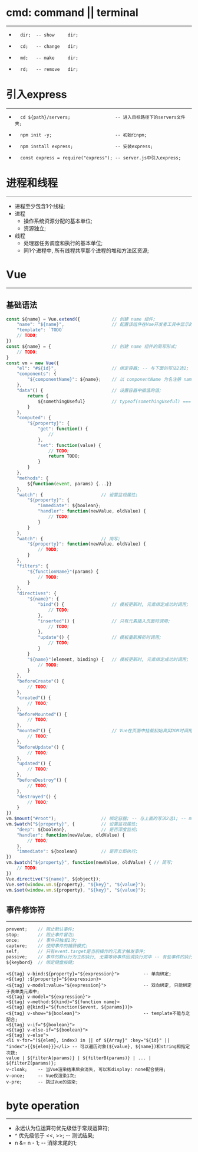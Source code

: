 #   cmd: command || terminal
***
-       dir;  -- show     dir;
-       cd;   -- change   dir;
-       md;   -- make     dir;
-       rd;   -- remove   dir;
#   引入express
***
-       cd ${path}/servers;                 -- 进入目标路径下的servers文件夹;
-       npm init -y;                        -- 初始化npm;
-       npm install express;                -- 安装express;
-       const express = require("express"); -- server.js中引入express;
#   进程和线程
***
-   进程至少包含1个线程;
-   进程
    -   操作系统资源分配的基本单位;
    -   资源独立;
-   线程
    -   处理器任务调度和执行的基本单位;
    -   同1个进程中, 所有线程共享那个进程的堆和方法区资源;
#   Vue
***
##  基础语法
``` JavaScript []
const ${name} = Vue.extend({            // 创建 name 组件;
    "name": "${name}",                  // 配置该组件在Vue开发者工具中显示的名字;
    "template": `TODO`
    // TODO;
})
const ${name} = {                       // 创建 name 组件的简写形式;
    // TODO;
}
const vm = new Vue({
    "el": "#${id}",                     // 绑定容器; -- 与下面的写法2选1;
    "components": {
        "${componentName}": ${name};    // 以 componentName 为名注册 name 组件;
    },
    "data"() {                          // 设置容器中插值的值;
        return {
            ${somethingUseful}          // typeof(somethingUseful) === Object;
        }
    },
    "computed": {
        "${property}": {
            "get": function() {
                //
            },
            "set": function(value) {
                // TODO;
                return TODO;
            }
        }
    },
    "methods": {
        ${function(event, params) {...}}
    },
    "watch": {                      // 设置监视属性;
        "${property}": {
            "immediate": ${boolean};
            "handler": function(newValue, oldValue) {
                // TODO;
            }
        }
    },
    "watch": {                      // 简写;
        "${property}": function(newValue, oldValue) {
            // TODO;
        }
    },
    "filters": {
        "${functionName}"(params) {
            // TODO;
        }
    },
    "directives": {
        "${name}": {
            "bind"() {                  // 模板更新时, 元素绑定成功时调用;
                // TODO;
            },
            "inserted"() {              // 只有元素插入页面时调用;
                // TODO;
            },
            "update"() {                // 模板重新解析时调用;
                // TODO;
            }
        }
        "${name}"(element, binding) {   // 模板更新时, 元素绑定成功时调用;
            // TODO;
        }
    },
    "beforeCreate"() {
        // TODO;
    },
    "created"() {
        // TODO;
    },
    "beforeMounted"() {
        // TODO;
    },
    "mounted"() {                       // Vue在页面中挂载初始真实DOM时调用;
        // TODO;
    },
    "beforeUpdate"() {
        // TODO;
    },
    "updated"() {
        // TODO;
    },
    "beforeDestroy"() {
        // TODO;
    },
    "destroyed"() {
        // TODO;
    }
})
vm.$mount("#root");                 // 绑定容器; -- 与上面的写法2选1; -- mount: 挂载;
vm.$watch("${property}", {          // 设置监视属性;
    "deep": ${boolean},             // 是否深度监视;
    "handler": function(newValue, oldValue) {
        // TODO;
    },
    "immediate": ${boolean}         // 是否立即执行;
})
vm.$watch("${property}", function(newValue, oldValue) { // 简写;
    // TODO;
})
Vue.directive("${name}", ${object});
Vue.set(window.vm.${property}, "${key}", "${value}");
vm.$set(window.vm.${property}, "${key}", "${value}");
```
##  事件修饰符
***
``` JavaScript []
prevent;    // 阻止默认事件;
stop;       // 阻止事件冒泡;
once;       // 事件只触发1次;
capture;    // 使用事件的捕获模式;
self;       // 只有event.target是当前操作的元素才触发事件;
passive;    // 事件的默认行为立即执行, 无需等待事件回调执行完毕 -- 有些事件的执行顺序: 事件触发 -> 执行回调 -> 执行默认事件;
${keybord}  // 绑定键盘按键;
```
```
<${tag} v-bind:${property}="${expression}">         -- 单向绑定;
<${tag} :${property}="${expression}>
<${tag} v-model:value="${expression}">              -- 双向绑定, 只能绑定于表单类元素中;
<${tag} v-model="${expression}">
<${tag} v-method:${kind}="${function name}>
<${tag} @{kind}="${function($event, ${params})}>
<${tag} v-show="${boolean}">                        -- template不能与之配合;
<${tag} v-if="${boolean}">
<${tag} v-else-if="${boolean}">
<${tag} v-else">
<li v-for="(${elem}, index) in || of ${Array}" :key="${id}" || "index">{{${elem}}}</li> -- 可以遍历对象(${value}, ${name})和string和指定次数;
value | ${filterA(params)} | ${filterB(params)} | ... | ${filterZ(params)};
v-cloak;    -- 当Vue渲染结束后会消失, 可以和display: none配合使用;
v-once;     -- Vue仅渲染1次;
v-pre;      -- 跳过Vue的渲染;
```
#   byte operation
***
-   永远认为位运算符优先级低于常规运算符;
-   ^ 优先级低于 <<, >>;                -- 测试结果;
-   n &= n - 1;     -- 消除末尾的1;
